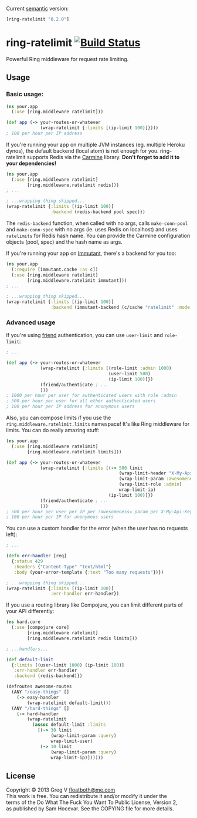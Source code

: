 Current [semantic](http://semver.org/) version:

```clojure
[ring-ratelimit "0.2.0"]
```

# ring-ratelimit [![Build Status](https://travis-ci.org/myfreeweb/ring-ratelimit.png?branch=master)](https://travis-ci.org/myfreeweb/ring-ratelimit)

Powerful Ring middleware for request rate limiting. 

## Usage

### Basic usage:

```clojure
(ns your.app
  (:use [ring.middleware ratelimit]))

(def app (-> your-routes-or-whatever
             (wrap-ratelimit {:limits [(ip-limit 100)]})))
; 100 per hour per IP address
```

If you're running your app on multiple JVM instances (eg. multiple Heroku dynos), the default backend (local atom) is not enough for you.
ring-ratelimit supports Redis via the [Carmine](https://github.com/ptaoussanis/carmine) library.
**Don't forget to add it to your dependencies!**

```clojure
(ns your.app
  (:use [ring.middleware ratelimit]
        [ring.middleware.ratelimit redis]))
; ...

; ...wrapping thing skipped...
(wrap-ratelimit {:limits [(ip-limit 100)]
                 :backend (redis-backend pool spec)})
```

The `redis-backend` function, when called with no args, calls `make-conn-pool` and `make-conn-spec` with no args (ie. uses Redis on localhost) and uses `ratelimits` for Redis hash name.
You can provide the Carmine configuration objects (pool, spec) and the hash name as args.

If you're running your app on [Immutant](http://immutant.org), there's a backend for you too:

```clojure
(ns your.app
  (:require [immutant.cache :as c])
  (:use [ring.middleware ratelimit]
        [ring.middleware.ratelimit immutant]))
; ...

; ...wrapping thing skipped...
(wrap-ratelimit {:limits [(ip-limit 100)]
                 :backend (immutant-backend (c/cache "ratelimit" :mode :replicated))})
```

### Advanced usage

If you're using [friend](https://github.com/cemerick/friend) authentication, you can use `user-limit` and `role-limit`:

```clojure
; ...

(def app (-> your-routes-or-whatever
             (wrap-ratelimit {:limits [(role-limit :admin 1000)
                                       (user-limit 500)
                                       (ip-limit 100)]})
             (friend/authenticate ; ...
             )))
; 1000 per hour per user for authenticated users with role :admin
; 500 per hour per user for all other authenticated users
; 100 per hour per IP address for anonymous users
```

Also, you can compose limits if you use the `ring.middleware.ratelimit.limits` namespace!
It's like Ring middleware for limits.
You can do really amazing stuff:

```clojure
(ns your.app
  (:use [ring.middleware ratelimit]
        [ring.middleware.ratelimit limits]))

(def app (-> your-routes-or-whatever
             (wrap-ratelimit {:limits [(-> 500 limit
                                           (wrap-limit-header "X-My-Api-Key")
                                           (wrap-limit-param :awesomeness)
                                           (wrap-limit-role :admin)
                                           wrap-limit-ip)
                                       (ip-limit 100)]})
             (friend/authenticate ; ...
             )))
; 500 per hour per user per IP per ?awesomeness= param per X-My-Api-Key HTTP header for users with role :admin
; 100 per hour per IP for anonymous users
```

You can use a custom handler for the error (when the user has no requests left):

```clojure
; ...

(defn err-handler [req]
  {:status 429
   :headers {"Content-Type" "text/html"}
   :body (your-error-template {:text "Too many requests"})})

; ...wrapping thing skipped...
(wrap-ratelimit {:limits [(ip-limit 100)]
                 :err-handler err-handler})
```

If you use a routing library like Compojure, you can limit different parts of your API differently: 

```clojure
(ns hard.core
  (:use [compojure core]
        [ring.middleware ratelimit]
        [ring.middleware.ratelimit redis limits]))

; ...handlers...

(def default-limit
  {:limits [(user-limit 1000) (ip-limit 100)]
   :err-handler err-handler
   :backend (redis-backend)})

(defroutes awesome-routes
  (ANY "/easy-things" []
    (-> easy-handler
        (wrap-ratelimit default-limit)))
  (ANY "/hard-things" []
    (-> hard-handler
        (wrap-ratelimit
          (assoc default-limit :limits
            [(-> 30 limit
                 (wrap-limit-param :query)
                 wrap-limit-user)
             (-> 10 limit
                 (wrap-limit-param :query)
                 wrap-limit-ip)])))))
```

## License

Copyright © 2013 Greg V <floatboth@me.com>  
This work is free. You can redistribute it and/or modify it under the  
terms of the Do What The Fuck You Want To Public License, Version 2,  
as published by Sam Hocevar. See the COPYING file for more details.
